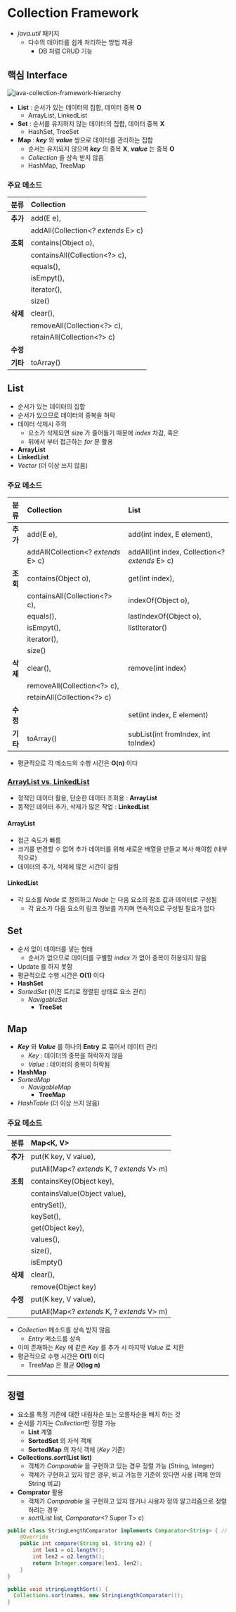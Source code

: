 # Collection Framework
* *java.util* 패키지
  * 다수의 데이터를 쉽게 처리하는 방법 제공
    * DB 처럼 CRUD 기능
## 핵심 Interface
![java-collection-framework-hierarchy](https://user-images.githubusercontent.com/54715744/127766655-8b336895-81f6-4e5e-9dde-f50947e9e833.jpg)
* **List** : 순서가 있는 데이터의 집합, 데이터 중복 **O**
  * ArrayList, LinkedList
* **Set** : 순서를 유지하지 않는 데이터의 집합, 데이터 중복 **X**
  * HashSet, TreeSet
* **Map** : ***key*** 와 ***value*** 쌍으로 데이터를 관리하는 집합
  * 순서는 유지되지 않으며 ***key*** 의 중복 **X**, ***value*** 는 중복 **O**
  * *Collection* 을 상속 받지 않음
  * HashMap, TreeMap
### 주요 메소드
|분류|Collection|
|:--:|:---------|
|**추가**|add(E e),|
|    |addAll(Collection<? *extends* E> c)|
|**조회**|contains(Object o),|
||containsAll(Collection<?> c),|
||equals(),|
||isEmpyt(),|
||iterator(),|
||size()|
|**삭제**|clear(),|
||removeAll(Collection<?> c),|
||retainAll(Collection<?> c)|
|**수정**||
|**기타**|toArray()|

## List
* 순서가 있는 데이터의 집합
* 순서가 있으므로 데이터의 중복을 허락
* 데이터 삭제시 주의
  * 요소가 삭제되면 size 가 줄어들기 때문에 *index* 차감, 혹은
  * 뒤에서 부터 접근하는 *for* 문 활용
* **ArrayList**
* **LinkedList**
* *Vector* (더 이상 쓰지 않음)

### 주요 메소드
|분류|Collection|List|
|:--:|:---------|:--|
|**추가**|add(E e),|add(int index, E element),|
|    |addAll(Collection<? *extends* E> c)|addAll(int index, Collection<? *extends* E> c)|
|**조회**|contains(Object o),|get(int index),|
||containsAll(Collection<?> c),|indexOf(Object o),|
||equals(),|lastIndexOf(Object o),|
||isEmpyt(),|listIterator()|
||iterator(),||
||size()||
|**삭제**|clear(),|remove(int index)|
||removeAll(Collection<?> c),||
||retainAll(Collection<?> c)||
|**수정**||set(int index, E element)|
|**기타**|toArray()|subList(int fromIndex, int toIndex)|

* 평균적으로 각 메소드의 수행 시간은 **O(n)** 이다

### [ArrayList vs. LinkedList](https://github.com/ljiwoo59/Java_Study/blob/main/Java_Collection/ArrayVsLinkedTest.java)
* 정적인 데이터 활용, 단순한 데이터 조회용 : **ArrayList**
* 동적인 데이터 추가, 삭제가 많은 작업 : **LinkedList**
#### ArrayList
* 접근 속도가 빠름
* 크기를 변경할 수 없어 추가 데이터를 위해 새로운 배열을 만들고 복사 해야함 (내부적으로)
* 데이터의 추가, 삭제에 많은 시간이 걸림

#### LinkedList
* 각 요소를 *Node* 로 정의하고 *Node* 는 다음 요소의 참조 값과 데이터로 구성됨
  * 각 요소가 다음 요소의 링크 정보를 가지며 연속적으로 구성될 필요가 없다

## Set
* 순서 없이 데이터를 넣는 형태
  * 순서가 없으므로 데이터를 구별할 *index* 가 없어 중복이 허용되지 않음
* Update 를 하지 못함
* 평균적으로 수행 시간은 **O(1)** 이다
* **HashSet**
* *SortedSet* (이진 트리로 정렬된 상태로 요소 관리)
  * *NavigableSet*
    * **TreeSet** 

## Map
* ***Key*** 와 ***Value*** 를 하나의 **Entry** 로 묶어서 데이터 관리
  * *Key* : 데이터의 중복을 허락하지 않음
  * *Value* : 데이터의 중복이 허락됨
* **HashMap**
* *SortedMap*
  * *NavigableMap*
    * **TreeMap**
* *HashTable* (더 이상 쓰지 않음)

### 주요 메소드
|분류|Map<K, V>|
|:--:|:---------|
|**추가**|put(K key, V value),|
|    |putAll(Map<? *extends* K, ? *extends* V> m)|
|**조회**|containsKey(Object key),|
||containsValue(Object value),|
||entrySet(),|
||keySet(),|
||get(Object key),|
||values(),|
||size(),|
||isEmpty()|
|**삭제**|clear(),|
||remove(Object key)|
|**수정**|put(K key, V value),|
||putAll(Map<? *extends* K, ? *extends* V> m)|

* *Collection* 메소드를 상속 받지 않음
  * *Entry* 메소드를 상속
* 이미 존재하는 *Key* 에 같은 *Key* 를 추가 시 마지막 *Value* 로 치환
* 평균적으로 수행 시간은 **O(1)** 이다
  * TreeMap 은 평균 **O(log n)**

---
## 정렬
* 요소를 특정 기준에 대한 내림차순 또는 오름차순을 배치 하는 것
* 순서를 가지는 *Collection*만 정렬 가능
  * **List** 계열
  * **SortedSet** 의 자식 객체
  * **SortedMap** 의 자식 객체 (*Key* 기준)
* **Collections.*sort*(List<T> list)**
  * 객체가 *Comparable* 을 구현하고 있는 경우 정렬 가능 (String, Integer)
  * 객체가 구현하고 있지 않은 경우, 비교 가능한 기준이 있다면 사용 (객체 안의 String 비교)
* **Comprator** 활용
  * 객체가 *Comparable* 을 구현하고 있지 않거나 사용자 정의 알고리즘으로 정렬하려는 경우
  * *sort*(List<T> list, *Comparator*<? Super T> c)
```java
public class StringLengthComparator implements Comparator<String> { // 글자 수 별로 정렬
    @Override
    public int compare(String o1, String o2) {
        int len1 = o1.length();
        int len2 = o2.length();
        return Integer.compare(len1, len2);
    }
}

public void stringLengthSort() {
  Collections.sort(names, new StringLengthComparator());
}
```

